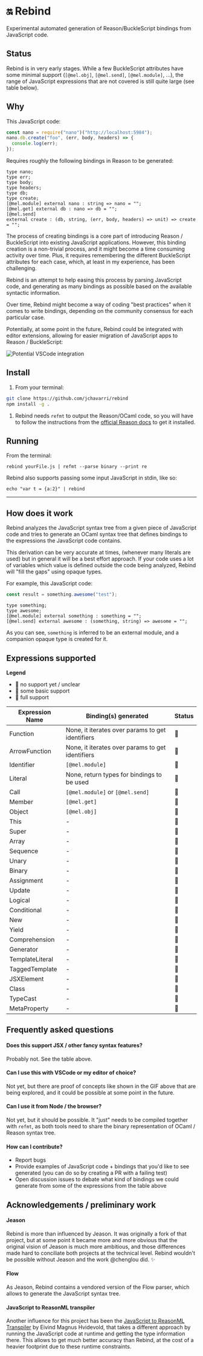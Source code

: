 # :on: Rebind

Experimental automated generation of Reason/BuckleScript bindings from JavaScript code.

## Status

Rebind is in very early stages. While a few BuckleScript attributes have some minimal support (`[@mel.obj]`, `[@mel.send]`, `[@mel.module]`, ...), the range of JavaScript expressions that are not covered is still quite large (see table below).

## Why

This JavaScript code:

```javascript
const nano = require("nano")("http://localhost:5984");
nano.db.create("foo", (err, body, headers) => {
  console.log(err);
});
```

Requires roughly the following bindings in Reason to be generated:

```reason
type nano;
type err;
type body;
type headers;
type db;
type create;
[@mel.module] external nano : string => nano = "";
[@mel.get] external db : nano => db = "";
[@mel.send]
external create : (db, string, (err, body, headers) => unit) => create = "";
```

The process of creating bindings is a core part of introducing Reason / BuckleScript into existing JavaScript applications. However, this binding creation is a non-trivial process, and it might become a time consuming activity over time. Plus, it requires remembering the different BuckleScript attributes for each case, which, at least in my experience, has been challenging.

Rebind is an attempt to help easing this process by parsing JavaScript code, and generating as many bindings as possible based on the available syntactic information.

Over time, Rebind might become a way of coding "best practices" when it comes to write bindings, depending on the community consensus for each particular case.

Potentially, at some point in the future, Rebind could be integrated with editor extensions, allowing for easier migration of JavaScript apps to Reason / BuckleScript:

![Potential VSCode integration](./docs-assets/rebind-vscode.gif)

## Install

1. From your terminal:
```bash
git clone https://github.com/jchavarri/rebind
npm install -g .
```
1. Rebind needs `refmt` to output the Reason/OCaml code, so you will have to follow the instructions from the [official Reason docs](https://reasonml.github.io/docs/en/global-installation.html) to get it installed.

## Running

From the terminal:

`rebind yourFile.js | refmt --parse binary --print re`

Rebind also supports passing some input JavaScript in stdin, like so:

`echo "var t = {a:2}" | rebind`

---

## How does it work

Rebind analyzes the JavaScript syntax tree from a given piece of JavaScript code and tries to generate an OCaml syntax tree that defines bindings to the expressions the JavaScript code contains.

This derivation can be very accurate at times, (whenever many literals are used) but in general it will be a best effort approach. If your code uses a lot of variables which value is defined outside the code being analyzed, Rebind will "fill the gaps" using opaque types.

For example, this JavaScript code:

```javascript
const result = something.awesome("test");
```

```reason
type something;
type awesome;
[@mel.module] external something : something = "";
[@mel.send] external awesome : (something, string) => awesome = "";
```

As you can see, `something` is inferred to be an external module, and a companion opaque type is created for it.

## Expressions supported

**Legend**
- :egg: no support yet / unclear
- :hatching_chick: some basic support
- :chicken: full support

Expression Name | Binding(s) generated | Status
------------ | ------------- | -------------
Function | None, it iterates over params to get identifiers | :hatching_chick:
ArrowFunction | None, it iterates over params to get identifiers | :hatching_chick:
Identifier | `[@mel.module]` | :hatching_chick:
Literal | None, return types for bindings to be used | :hatching_chick:
Call | `[@mel.module]` or `[@mel.send]` | :hatching_chick:
Member | `[@mel.get]` | :hatching_chick:
Object | `[@mel.obj]` | :hatching_chick:
This | - | :egg:
Super | - | :egg:
Array | - | :egg:
Sequence | - | :egg:
Unary | - | :egg:
Binary | - | :egg:
Assignment | - | :egg:
Update | - | :egg:
Logical | - | :egg:
Conditional | - | :egg:
New | - | :egg:
Yield | - | :egg:
Comprehension | - | :egg:
Generator | - | :egg:
TemplateLiteral | - | :egg:
TaggedTemplate | - | :egg:
JSXElement | - | :egg:
Class | - | :egg:
TypeCast | - | :egg:
MetaProperty | - | :egg:


## Frequently asked questions

#### Does this support JSX / other fancy syntax features?

Probably not. See the table above.

#### Can I use this with VSCode or my editor of choice?

Not yet, but there are proof of concepts like shown in the GIF above that are being explored, and it could be possible at some point in the future.

#### Can I use it from Node / the browser?

Not yet, but it should be possible. It "just" needs to be compiled together with `refmt`, as both tools need to share the binary representation of OCaml / Reason syntax tree.

#### How can I contribute?

* Report bugs
* Provide examples of JavaScript code + bindings that you'd like to see generated (you can do so by creating a PR with a failing test)
* Open discussion issues to debate what kind of bindings we could generate from some of the expressions from the table above

## Acknowledgements / preliminary work

#### Jeason

Rebind is more than influenced by Jeason. It was originally a fork of that project, but at some point it became more and more obvious that the original vision of Jeason is much more ambitious, and those differences made hard to conciliate both projects at the technical level. Rebind wouldn't be possible without Jeason and the work @chenglou did. :sparkles:

#### Flow

As Jeason, Rebind contains a vendored version of the Flow parser, which allows to generate the JavaScript syntax tree.

#### JavaScript to ReasonML transpiler

Another influence for this project has been the [JavaScript to ReasonML Transpiler](https://github.com/emnh/js-to-reasonml-transpiler) by Eivind Magnus Hvidevold, that takes a different approach by running the JavaScript code at runtime and getting the type information there. This allows to get much better accuracy than Rebind, at the cost of a heavier footprint due to these runtime constraints.
